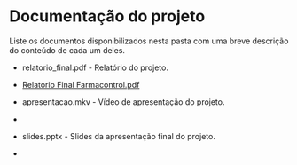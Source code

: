 # Documentação do projeto

Liste os documentos disponibilizados nesta pasta com uma breve descrição do conteúdo de cada um deles.

* relatorio_final.pdf - Relatório do projeto.
* [Relatorio Final Farmacontrol.pdf](https://github.com/AntonioRubens77/pmv-si-2023-2-pe2-t1-farmacontrol/files/13629834/Relatorio.Final.Farmacontrol.pdf)

* apresentacao.mkv - Vídeo de apresentação do projeto.
* 
* slides.pptx - Slides da apresentação final do projeto.
* 


